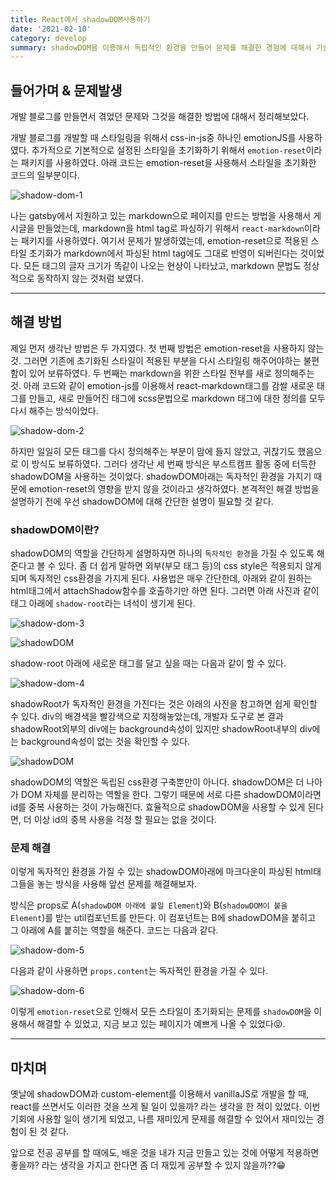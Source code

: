 ```yaml
---
title: React에서 shadowDOM사용하기
date: '2021-02-10'
category: develop
summary: shadowDOM을 이용해서 독립적인 환경을 만들어 문제를 해결한 경험에 대해서 기술한 글
---
```


## 들어가며 & 문제발생

개발 블로그를 만들면서 겪었던 문제와 그것을 해결한 방법에 대해서 정리해보았다.

개발 블로그를 개발할 때 스타일링을 위해서 css-in-js중 하나인 emotionJS를 사용하였다. 추가적으로 기본적으로 설정된 스타일을 초기화하기 위해서 `emotion-reset`이라는 패키지를 사용하였다. 아래 코드는 emotion-reset을 사용해서 스타일을 초기화한 코드의 일부분이다.

![shadow-dom-1](/develop/code/shadow-dom-1.png)

나는 gatsby에서 지원하고 있는 markdown으로 페이지를 만드는 방법을 사용해서 게시글을 만들었는데, markdown을 html tag로 파싱하기 위해서 `react-markdown`이라는 패키지를 사용하였다. 여기서 문제가 발생하였는데, emotion-reset으로 적용된 스타일 초기화가 markdown에서 파싱된 html tag에도 그대로 반영이 되버린다는 것이었다. 모든 태그의 글자 크기가 똑같이 나오는 현상이 나타났고, markdown 문법도 정상적으로 동작하지 않는 것처럼 보였다.

---

## 해결 방법

제일 먼저 생각난 방법은 두 가지였다. 첫 번째 방법은 emotion-reset을 사용하지 않는 것. 그러면 기존에 초기화된 스타일이 적용된 부분을 다시 스타일링 해주어야하는 불편함이 있어 보류하였다. 두 번째는 markdown을 위한 스타일 전부를 새로 정의해주는 것. 아래 코드와 같이 emotion-js를 이용해서 react-markdown태그를 감쌀 새로운 태그를 만들고, 새로 만들어진 태그에 scss문법으로 markdown 태그에 대한 정의를 모두 다시 해주는 방식이었다.

![shadow-dom-2](/develop/code/shadow-dom-2.png)

하지만 일일히 모든 태그를 다시 정의해주는 부분이 맘에 들지 않았고, 귀찮기도 했음으로 이 방식도 보류하였다. 그러다 생각난 세 번째 방식은 부스트캠프 활동 중에 터득한 shadowDOM을 사용하는 것이었다. shadowDOM아래는 독자적인 환경을 가지기 때문에 emotion-reset의 영향을 받지 않을 것이라고 생각하였다. 본격적인 해결 방법을 설명하기 전에 우선 shadowDOM에 대해 간단한 설명이 필요할 것 같다.

### shadowDOM이란?

shadowDOM의 역할을 간단하게 설명하자면 하나의 `독자적인 환경`을 가질 수 있도록 해준다고 볼 수 있다. 좀 더 쉽게 말하면 외부(부모 태그 등)의 css style은 적용되지 않게 되며 독자적인 css환경을 가지게 된다. 사용법은 매우 간단한데, 아래와 같이 원하는 html태그에서 attachShadow함수를 호출하기만 하면 된다. 그러면 아래 사진과 같이 태그 아래에 `shadow-root`라는 녀석이 생기게 된다.

![shadow-dom-3](/develop/code/shadow-dom-3.png)

![shadowDOM](/develop/images/shadowDOM-1.png)

shadow-root 아래에 새로운 태그를 달고 싶을 때는 다음과 같이 할 수 있다.

![shadow-dom-4](/develop/code/shadow-dom-4.png)

shadowRoot가 독자적인 환경을 가진다는 것은 아래의 사진을 참고하면 쉽게 확인할 수 있다. div의 배경색을 빨강색으로 지정해놓았는데, 개발자 도구로 본 결과 shadowRoot외부의 div에는 background속성이 있지만 shadowRoot내부의 div에는 background속성이 없는 것을 확인할 수 있다.

![shadowDOM](/develop/images/shadowDOM-2.png)

shadowDOM의 역할은 독립된 css환경 구축뿐만이 아니다. shadowDOM은 더 나아가 DOM 자체를 분리하는 역할을 한다. 그렇기 때문에 서로 다른 shadowDOM이라면 id를 중복 사용하는 것이 가능해진다. 효율적으로 shadowDOM을 사용할 수 있게 된다면, 더 이상 id의 중복 사용을 걱정 할 필요는 없을 것이다.

### 문제 해결

이렇게 독자적인 환경을 가질 수 있는 shadowDOM아래에 마크다운이 파싱된 html태그들을 놓는 방식을 사용해 앞선 문제를 해결해보자.

방식은 props로 A(`shadowDOM 아래에 붙일 Element`)와 B(`shadowDOM이 붙을 Element`)를 받는 util컴포넌트를 만든다. 이 컴포넌트는 B에 shadowDOM을 붙히고 그 아래에 A를 붙히는 역할을 해준다. 코드는 다음과 같다.

![shadow-dom-5](/develop/code/shadow-dom-5.png)

다음과 같이 사용하면 `props.content`는 독자적인 환경을 가질 수 있다.

![shadow-dom-6](/develop/code/shadow-dom-6.png)

이렇게 `emotion-reset`으로 인해서 모든 스타일이 초기화되는 문제를 `shadowDOM`을 이용해서 해결할 수 있었고, 지금 보고 있는 페이지가 예쁘게 나올 수 있었다😝.

---

## 마치며

옛날에 shadowDOM과 custom-element를 이용해서 vanillaJS로 개발을 할 때, react를 쓰면서도 이러한 것을 쓰게 될 일이 있을까? 라는 생각을 한 적이 있었다. 이번 기회에 사용할 일이 생기게 되었고, 나름 재미있게 문제를 해결할 수 있어서 재미있는 경험이 된 것 같다.

앞으로 전공 공부를 할 때에도, 배운 것을 내가 지금 만들고 있는 것에 어떻게 적용하면 좋을까? 라는 생각을 가지고 한다면 좀 더 재밌게 공부할 수 있지 않을까??😁
